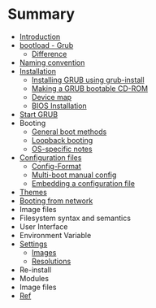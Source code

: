 # Summary

* [Introduction](README.md)
* [bootload - Grub](bootload---grub.md)
    * [Difference](difference.md)
* [Naming convention](naming-convention.md)
* [Installation](installation.md)
    * [Installing GRUB using grub-install](installing-grub-using-grub-install.md)
    * [Making a GRUB bootable CD-ROM](making-a-grub-bootable-cd-rom.md)
    * [Device map](device-map.md)
    * [BIOS Installation](bios-installation.md)
* [Start GRUB](start-grub.md)
* Booting
    * [General boot methods](general-boot-methods.md)
    * [Loopback booting](loopback-booting.md)
    * [OS-specific notes](os-specific-notes.md)
* [Configuration files](configuration-files.md)
    * [Config-Format](config-format.md)
    * [Multi-boot manual config](multi-boot-manual-config.md)
    * [Embedding a configuration file](embedding-a-configuration-file.md)
* [Themes](themes.md)
* [Booting from network](booting-from-network.md)
* Image files
* Filesystem syntax and semantics
* User Interface
* Environment Variable
* [Settings](settings.md)
    * [Images](images.md)
    * [Resolutions](resolutions.md)
* Re-install
* Modules
* Image files
* [Ref](ref.md)

